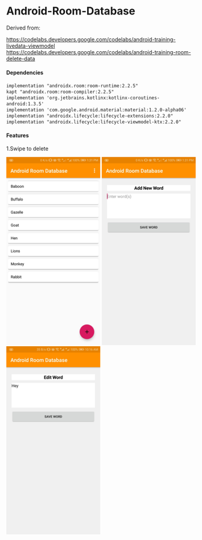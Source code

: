# Android-Room-Database
Derived from:

https://codelabs.developers.google.com/codelabs/android-training-livedata-viewmodel
https://codelabs.developers.google.com/codelabs/android-training-room-delete-data

#### Dependencies
    implementation "androidx.room:room-runtime:2.2.5"
    kapt "androidx.room:room-compiler:2.2.5"
    implementation 'org.jetbrains.kotlinx:kotlinx-coroutines-android:1.3.5'
    implementation 'com.google.android.material:material:1.2.0-alpha06'
    implementation "androidx.lifecycle:lifecycle-extensions:2.2.0"
    implementation "androidx.lifecycle:lifecycle-viewmodel-ktx:2.2.0"

#### Features
  1.Swipe to delete

<img src="https://github.com/ngangavic/Android-Room-Database/blob/master/images/Screenshot_20200503-133145.jpg" alt="Main Activity" width="250" height="500"> <img src="https://github.com/ngangavic/Android-Room-Database/blob/master/images/Screenshot_20200503-133159.jpg" alt="New Word Activity" width="250" height="500"> <img src="https://github.com/ngangavic/Android-Room-Database/blob/master/images/Screenshot_20200504-101640.jpg" alt="Edit Word Activity" width="250" height="500">
